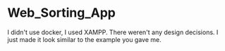 # Web_Sorting_App

I didn't use docker, I used XAMPP.
There weren't any design decisions. I just made it look similar to the example you gave me.
